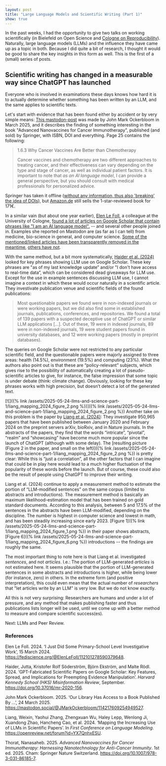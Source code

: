 ```yaml
---
layout: post
title: "Large Language Models and Scientific Writing (Part 1)"
show: true
---
```


In the past weeks, I had the opportunity to give two talks on working scientifically (in Bielefeld on Open Science and [Cologne on Reproducibility](https://ub.uni-koeln.de/en/courses-consultations/specials/reproducibilitea-in-the-humaniteas)). Naturally, large language models (LLMs) and the influence they have came up as a topic in both. Because I did quite a bit of research, I thought it would be good to share the key insights in this form as well. This is the first of a (small) series of posts.

## **Scientific writing has changed in a measurable way since ChatGPT has launched**

Everyone who is involved in examinations these days knows how hard it is to actually determine whether something has been written by an LLM, and the same applies to scientific texts. 

Let's start with evidence that has been found either by accident or by very simple means: [This mastodon-post](https://mastodon.social/@JMarkOckerbloom/114217609254949527) was made by John Mark Ockerbloom in March 2025, and it describes the finding of something interesting in the book "Advanced Nanovaccines for Cancer Immunotherapy", published (and sold) by Springer, with ISBN, DOI and everything. Page 25 contains the following:

> 1.6.3 Why Cancer Vaccines Are Better than   Chemotherapy
> 
> Cancer vaccines and chemotherapy are two different approaches to treating cancer, and their effectiveness can vary depending on the type and stage of cancer, as well as individual patient factors. It is important to note that *as an Al language model*, I can provide a general perspective, but you should consult with medical professionals for personalized advice.

Springer has taken it offline ([without any information, thus also 'breaking' the idea of DOIs](https://doi.org/10.1007/978-3-031-86185-7)), but [Amazon.de](https://www.amazon.de/Advanced-Nanovaccines-Cancer-Immunotherapy-Nanotechnology/dp/3031861841) still sells the 1-star-reviewed book for 171€. 

In a similar vain (but about one year earlier), [Elen Le Foll](https://elenlefoll.eu), a colleague at the University of Cologne, [found a lot of articles on Google Scholar that contain phrases like "I am an AI language model".](https://fediscience.org/@ElenLeFoll/112101278590379648) -- and several other people joined in. Examples she reported on Mastodon are (as far as I can tell) from medicine, bio-science in general, and computer science.  [Some of the mentioned/linked articles have been transparently removed in the meantime](https://doi.org/10.1016/j.radcr.2024.02.037), [others have not](https://doi.org/10.1109/ICECA58529.2023.10395500).

With the same method, but a bit more systematically, [Haider et al. (2024)](https://doi.org/10.37016/mr-2020-156) looked for key phrases showing LLM use on Google Scholar. These key phrases are "as of my last knowledge update” and/or "I don't have access to real-time data”, which can be considered dead giveaways for LLM use. Except for the use in example sentences discussing LLM use, I cannot imagine a context in which these would occur naturally in a scientific article. They investivate publication venue and scientific fields of the found publications:

> Most questionable papers we found were in non-indexed journals or were working papers, but we did also find some in established journals, publications, conferences, and repositories. We found a total of 139 papers with a suspected deceptive use of ChatGPT or similar LLM applications [...]. Out of these, 19 were in indexed journals, 89 were in non-indexed journals, 19 were student papers found in university databases, and 12 were working papers (mostly in preprint databases).

The queries on Google Scholar were not restricted to any particular scientific field, and the questionable papers were majorly assigned to three areas: health (14.5%), environment (19.5%) and computing (23%). What the authors also point out is that these are “policy-relevant” subjects, which gives rise to the possibility of automatically creating a lot of pseudo-scientific articles to give, for instance, the false impression that some topic is under debate (think: climate change). Obviously, looking for these key phrases works with high precision, but doesn’t detect a lot of the generated text. 

[![]({% link /assets/2025-05-24-llms-and-science-part-1/liang_mapping_2024_figure_2.png %})]({% link /assets/2025-05-24-llms-and-science-part-1/liang_mapping_2024_figure_2.png %}) Another take on this problem is the paper by [Liang et al. (2024)](https://openreview.net/forum?id=YX7QnhxESU): They investigate 950,965 papers that have been published between January 2020 and February 2024 on the preprint servers arXiv, bioRxiv, and in Nature journals. In the abstracts of the papers, they find that the words “intricate”, “pivotal”, “realm” and “showcasing” have become much more popular since the launch of ChatGPT (although with some delay). The [resulting picture (Figure 2 in the paper, and small on the left)]({% link /assets/2025-05-24-llms-and-science-part-1/liang_mapping_2024_figure_2.png %}) is pretty clear: While this is “just a correlation”, all the other factors that I can imagine that could be in play here would lead to a much higher fluctuation of the popularity of these words before the launch. But of course, these could also be the result of people using ChatGPT to improve their writing. 

Liang et al. (2024) continue to apply a measurement method to estimate the portion of “LLM-modified sentences” on the same corpus (limited to abstracts and introductions). The measurement method is basically an maximum likelihood-estimation model that has been trained on gold standard documents. According to this analysis, between 5 and 17.5% of the sentences in the abstracts have been LLM-modified, depending on the discipline. The number is highest in computer science and lowest in math, and has been steadily increasing since early 2023. [Figure 1]({% link /assets/2025-05-24-llms-and-science-part-1/liang_mapping_2024_figure_1.png %}) in their paper shows abstracts, [Figure 6]({% link /assets/2025-05-24-llms-and-science-part-1/liang_mapping_2024_figure_6.png %}) introductions -- the findings are roughly the same.

The most important thing to note here is that Liang et al. investigated *sentences*, and not *articles*. I.e.: The portion of LLM-generated *articles* is not estimated here. It seems plausible that the portion of LLM-generated sentences in some abstracts and introductions is  higher, while being lower (for instance, zero) in others. In the extreme form (and positive interpretation), this could even mean that the actual number of *researchers* that "let articles write by an LLM" is very low. But we do not know exactly.

All this is not very surprising: Researchers are humans and under a lot of pressure, and any method that makes publishing faster and thus publications lists longer will be used, until we come up with a better method to measure and compare scientific success(es). 

Next: LLMs and Peer Review.


### References

Elen Le Foll. 2024. ‘I Just Did Some Primary-School Level Investigative Work’, 15 March 2024. https://fediscience.org/@ElenLeFoll/112101278590379648.

Haider, Jutta, Kristofer Rolf Söderström, Björn Ekström, and Malte Rödl. 2024. ‘GPT-Fabricated Scientific Papers on Google Scholar: Key Features, Spread, and Implications for Preempting Evidence Manipulation’. *Harvard Kennedy School (HKS) Misinformation Review*, September. https://doi.org/10.37016/mr-2020-156.

John Mark Ockerbloom. 2025. ‘Our Library Has Access to a Book Published By ...’, 24 March 2025. https://mastodon.social/@JMarkOckerbloom/114217609254949527.

Liang, Weixin, Yaohui Zhang, Zhengxuan Wu, Haley Lepp, Wenlong Ji, Xuandong Zhao, Hancheng Cao, et al. 2024. ‘Mapping the Increasing Use of LLMs in Scientific Papers’. In *First Conference on Language Modeling*. https://openreview.net/forum?id=YX7QnhxESU.

Thorat, Nanasaheb. 2025. *Advanced Nanovaccines for Cancer Immunotherapy: Harnessing Nanotechnology for Anti-Cancer Immunity*. 1st ed. 2025. Cham: Springer Nature Switzerland. https://doi.org/10.1007/978-3-031-86185-7.
